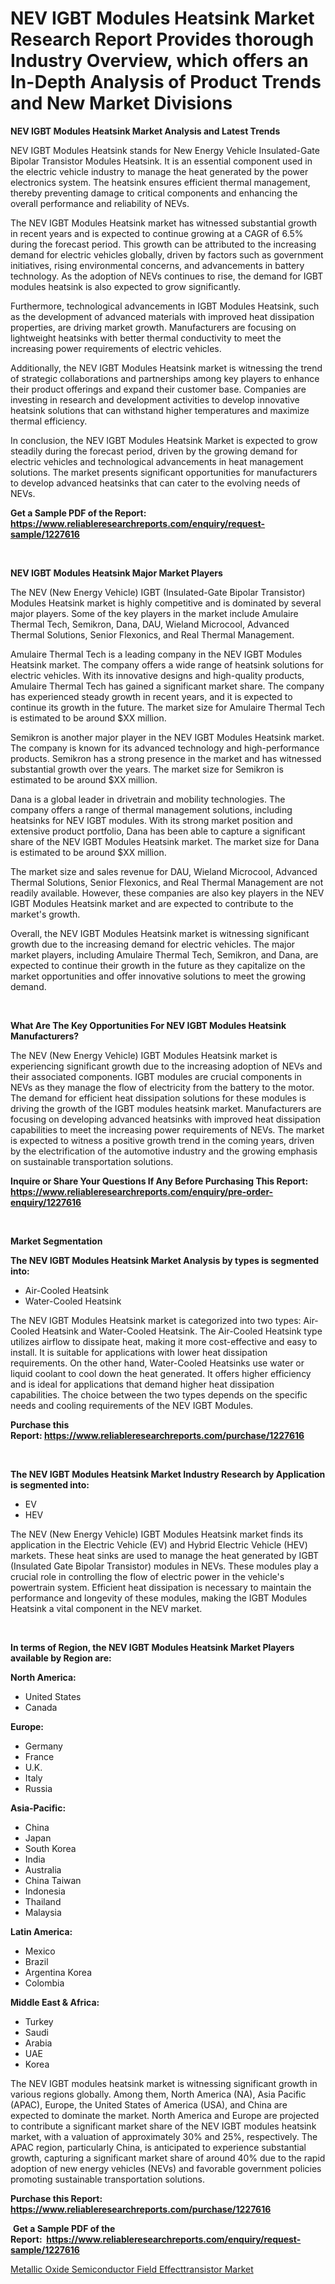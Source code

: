 <p><h1>NEV IGBT Modules Heatsink Market Research Report Provides thorough Industry Overview, which offers an In-Depth Analysis of Product Trends and New Market Divisions</h1></p><p><strong>NEV IGBT Modules Heatsink Market Analysis and Latest Trends</strong></p>
<p><p>NEV IGBT Modules Heatsink stands for New Energy Vehicle Insulated-Gate Bipolar Transistor Modules Heatsink. It is an essential component used in the electric vehicle industry to manage the heat generated by the power electronics system. The heatsink ensures efficient thermal management, thereby preventing damage to critical components and enhancing the overall performance and reliability of NEVs.</p><p>The NEV IGBT Modules Heatsink market has witnessed substantial growth in recent years and is expected to continue growing at a CAGR of 6.5% during the forecast period. This growth can be attributed to the increasing demand for electric vehicles globally, driven by factors such as government initiatives, rising environmental concerns, and advancements in battery technology. As the adoption of NEVs continues to rise, the demand for IGBT modules heatsink is also expected to grow significantly.</p><p>Furthermore, technological advancements in IGBT Modules Heatsink, such as the development of advanced materials with improved heat dissipation properties, are driving market growth. Manufacturers are focusing on lightweight heatsinks with better thermal conductivity to meet the increasing power requirements of electric vehicles.</p><p>Additionally, the NEV IGBT Modules Heatsink market is witnessing the trend of strategic collaborations and partnerships among key players to enhance their product offerings and expand their customer base. Companies are investing in research and development activities to develop innovative heatsink solutions that can withstand higher temperatures and maximize thermal efficiency.</p><p>In conclusion, the NEV IGBT Modules Heatsink Market is expected to grow steadily during the forecast period, driven by the growing demand for electric vehicles and technological advancements in heat management solutions. The market presents significant opportunities for manufacturers to develop advanced heatsinks that can cater to the evolving needs of NEVs.</p></p>
<p><strong>Get a Sample PDF of the Report:&nbsp; <a href="https://www.reliableresearchreports.com/enquiry/request-sample/1227616">https://www.reliableresearchreports.com/enquiry/request-sample/1227616</a></strong></p>
<p>&nbsp;</p>
<p><strong>NEV IGBT Modules Heatsink Major Market Players</strong></p>
<p><p>The NEV (New Energy Vehicle) IGBT (Insulated-Gate Bipolar Transistor) Modules Heatsink market is highly competitive and is dominated by several major players. Some of the key players in the market include Amulaire Thermal Tech, Semikron, Dana, DAU, Wieland Microcool, Advanced Thermal Solutions, Senior Flexonics, and Real Thermal Management.</p><p>Amulaire Thermal Tech is a leading company in the NEV IGBT Modules Heatsink market. The company offers a wide range of heatsink solutions for electric vehicles. With its innovative designs and high-quality products, Amulaire Thermal Tech has gained a significant market share. The company has experienced steady growth in recent years, and it is expected to continue its growth in the future. The market size for Amulaire Thermal Tech is estimated to be around $XX million.</p><p>Semikron is another major player in the NEV IGBT Modules Heatsink market. The company is known for its advanced technology and high-performance products. Semikron has a strong presence in the market and has witnessed substantial growth over the years. The market size for Semikron is estimated to be around $XX million.</p><p>Dana is a global leader in drivetrain and mobility technologies. The company offers a range of thermal management solutions, including heatsinks for NEV IGBT modules. With its strong market position and extensive product portfolio, Dana has been able to capture a significant share of the NEV IGBT Modules Heatsink market. The market size for Dana is estimated to be around $XX million.</p><p>The market size and sales revenue for DAU, Wieland Microcool, Advanced Thermal Solutions, Senior Flexonics, and Real Thermal Management are not readily available. However, these companies are also key players in the NEV IGBT Modules Heatsink market and are expected to contribute to the market's growth.</p><p>Overall, the NEV IGBT Modules Heatsink market is witnessing significant growth due to the increasing demand for electric vehicles. The major market players, including Amulaire Thermal Tech, Semikron, and Dana, are expected to continue their growth in the future as they capitalize on the market opportunities and offer innovative solutions to meet the growing demand.</p></p>
<p>&nbsp;</p>
<p><strong>What Are The Key Opportunities For NEV IGBT Modules Heatsink Manufacturers?</strong></p>
<p><p>The NEV (New Energy Vehicle) IGBT Modules Heatsink market is experiencing significant growth due to the increasing adoption of NEVs and their associated components. IGBT modules are crucial components in NEVs as they manage the flow of electricity from the battery to the motor. The demand for efficient heat dissipation solutions for these modules is driving the growth of the IGBT modules heatsink market. Manufacturers are focusing on developing advanced heatsinks with improved heat dissipation capabilities to meet the increasing power requirements of NEVs. The market is expected to witness a positive growth trend in the coming years, driven by the electrification of the automotive industry and the growing emphasis on sustainable transportation solutions.</p></p>
<p><strong>Inquire or Share Your Questions If Any Before Purchasing This Report: <a href="https://www.reliableresearchreports.com/enquiry/pre-order-enquiry/1227616">https://www.reliableresearchreports.com/enquiry/pre-order-enquiry/1227616</a></strong></p>
<p>&nbsp;</p>
<p><strong>Market Segmentation</strong></p>
<p><strong>The NEV IGBT Modules Heatsink Market Analysis by types is segmented into:</strong></p>
<p><ul><li>Air-Cooled Heatsink</li><li>Water-Cooled Heatsink</li></ul></p>
<p><p>The NEV IGBT Modules Heatsink market is categorized into two types: Air-Cooled Heatsink and Water-Cooled Heatsink. The Air-Cooled Heatsink type utilizes airflow to dissipate heat, making it more cost-effective and easy to install. It is suitable for applications with lower heat dissipation requirements. On the other hand, Water-Cooled Heatsinks use water or liquid coolant to cool down the heat generated. It offers higher efficiency and is ideal for applications that demand higher heat dissipation capabilities. The choice between the two types depends on the specific needs and cooling requirements of the NEV IGBT Modules.</p></p>
<p><strong>Purchase this Report:&nbsp;<a href="https://www.reliableresearchreports.com/purchase/1227616">https://www.reliableresearchreports.com/purchase/1227616</a></strong></p>
<p>&nbsp;</p>
<p><strong>The NEV IGBT Modules Heatsink Market Industry Research by Application is segmented into:</strong></p>
<p><ul><li>EV</li><li>HEV</li></ul></p>
<p><p>The NEV (New Energy Vehicle) IGBT Modules Heatsink market finds its application in the Electric Vehicle (EV) and Hybrid Electric Vehicle (HEV) markets. These heat sinks are used to manage the heat generated by IGBT (Insulated Gate Bipolar Transistor) modules in NEVs. These modules play a crucial role in controlling the flow of electric power in the vehicle's powertrain system. Efficient heat dissipation is necessary to maintain the performance and longevity of these modules, making the IGBT Modules Heatsink a vital component in the NEV market.</p></p>
<p>&nbsp;</p>
<p><strong>In terms of Region, the NEV IGBT Modules Heatsink Market Players available by Region are:</strong></p>
<p>
    <p> <strong> North America: </strong>
        <ul>
            <li>United States</li>
            <li>Canada</li>
        </ul>
        </p> 
    <p> <strong> Europe: </strong>
        <ul>
            <li>Germany</li>
            <li>France</li>
            <li>U.K.</li>
            <li>Italy</li>
            <li>Russia</li>
        </ul>
        </p> 
    <p> <strong> Asia-Pacific: </strong>
        <ul>
            <li>China</li>
            <li>Japan</li>
            <li>South Korea</li>
            <li>India</li>
            <li>Australia</li>
            <li>China Taiwan</li>
            <li>Indonesia</li>
            <li>Thailand</li>
            <li>Malaysia</li>
        </ul>
        </p> 
    <p> <strong> Latin America: </strong>
        <ul>
            <li>Mexico</li>
            <li>Brazil</li>
            <li>Argentina Korea</li>
            <li>Colombia</li>
        </ul>
        </p> 
    <p> <strong> Middle East & Africa: </strong>
        <ul>
            <li>Turkey</li>
            <li>Saudi</li>
            <li>Arabia</li>
            <li>UAE</li>
            <li>Korea</li>
        </ul>
    </p>
    </p>
<p><p>The NEV IGBT modules heatsink market is witnessing significant growth in various regions globally. Among them, North America (NA), Asia Pacific (APAC), Europe, the United States of America (USA), and China are expected to dominate the market. North America and Europe are projected to contribute a significant market share of the NEV IGBT modules heatsink market, with a valuation of approximately 30% and 25%, respectively. The APAC region, particularly China, is anticipated to experience substantial growth, capturing a significant market share of around 40% due to the rapid adoption of new energy vehicles (NEVs) and favorable government policies promoting sustainable transportation solutions.</p></p>
<p><strong>Purchase this Report: <a href="https://www.reliableresearchreports.com/purchase/1227616">https://www.reliableresearchreports.com/purchase/1227616</a></strong></p>
<p>&nbsp;<strong>Get a Sample PDF of the Report:&nbsp;&nbsp;<a href="https://www.reliableresearchreports.com/enquiry/request-sample/1227616">https://www.reliableresearchreports.com/enquiry/request-sample/1227616</a></strong></p>
<p><strong></strong></p>
<p><p><a href="https://github.com/zeberleansnyderallisonwjfli/Market-Research-Report-List-1/blob/main/metallic-oxide-semiconductor-field-effecttransistor-market.md">Metallic Oxide Semiconductor Field Effecttransistor Market</a></p></p>